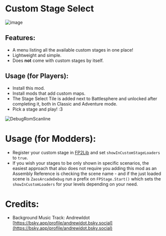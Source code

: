 # Custom Stage Select

![image](https://github.com/user-attachments/assets/a7997ecc-ade9-41e9-9db0-a05c56c0ecef)

## Features:

- A menu listing all the available custom stages in one place!
- Lightweight and simple.
- Does **not** come with custom stages by itself.

## Usage (for Players):

- Install this mod.
- Install mods that add custom maps.
- The Stage Select Tile is added next to Battlesphere and unlocked after completing it, both in Classic and Adventure mode.
- Pick a stage and play! :3

![DebugRomScanline](https://github.com/user-attachments/assets/39c2ffe4-a896-4dfb-b070-7b9a7e861ebc)

# Usage (for Modders):

- Register your custom stage in [FP2Lib](https://github.com/Kuborros/FP2Lib) and set ``showInCustomStageLoaders`` to ``true``.
- If you wish your stages to be only shown in specific scenarios, the easiest approach that also does not require you adding this mod as an Assembly Reference is checking the scene name - and if the just loaded scene is ``ZaosArcadeDebug`` run a prefix on ``FPStage.Start()`` which sets the ``showInCustomLoaders`` for your levels depending on your need.

# Credits:
- Background Music Track: AndrewIdot [https://bsky.app/profile/andrewidot.bsky.social](https://bsky.app/profile/andrewidot.bsky.social)

